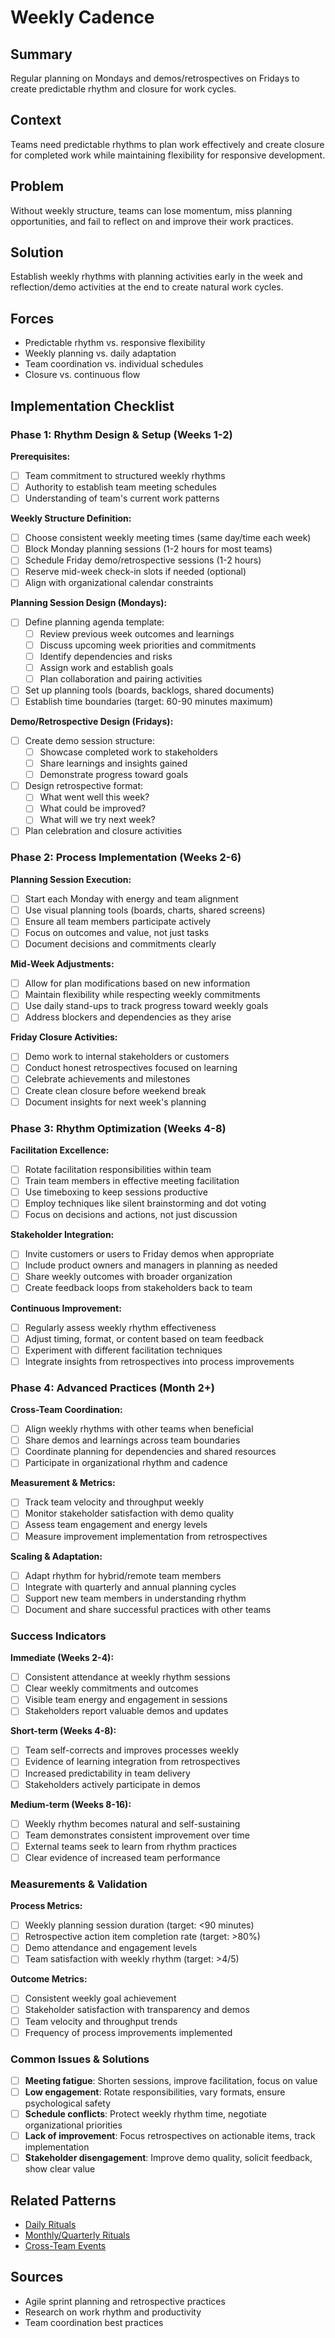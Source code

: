---
---
# Weekly Cadence

## Summary
Regular planning on Mondays and demos/retrospectives on Fridays to create predictable rhythm and closure for work cycles.

## Context
Teams need predictable rhythms to plan work effectively and create closure for completed work while maintaining flexibility for responsive development.

## Problem
Without weekly structure, teams can lose momentum, miss planning opportunities, and fail to reflect on and improve their work practices.

## Solution
Establish weekly rhythms with planning activities early in the week and reflection/demo activities at the end to create natural work cycles.

## Forces
- Predictable rhythm vs. responsive flexibility
- Weekly planning vs. daily adaptation
- Team coordination vs. individual schedules
- Closure vs. continuous flow

## Implementation Checklist

### Phase 1: Rhythm Design & Setup (Weeks 1-2)
**Prerequisites:**
- [ ] Team commitment to structured weekly rhythms
- [ ] Authority to establish team meeting schedules
- [ ] Understanding of team's current work patterns

**Weekly Structure Definition:**
- [ ] Choose consistent weekly meeting times (same day/time each week)
- [ ] Block Monday planning sessions (1-2 hours for most teams)
- [ ] Schedule Friday demo/retrospective sessions (1-2 hours)
- [ ] Reserve mid-week check-in slots if needed (optional)
- [ ] Align with organizational calendar constraints

**Planning Session Design (Mondays):**
- [ ] Define planning agenda template:
  - [ ] Review previous week outcomes and learnings
  - [ ] Discuss upcoming week priorities and commitments
  - [ ] Identify dependencies and risks
  - [ ] Assign work and establish goals
  - [ ] Plan collaboration and pairing activities
- [ ] Set up planning tools (boards, backlogs, shared documents)
- [ ] Establish time boundaries (target: 60-90 minutes maximum)

**Demo/Retrospective Design (Fridays):**
- [ ] Create demo session structure:
  - [ ] Showcase completed work to stakeholders
  - [ ] Share learnings and insights gained
  - [ ] Demonstrate progress toward goals
- [ ] Design retrospective format:
  - [ ] What went well this week?
  - [ ] What could be improved?
  - [ ] What will we try next week?
- [ ] Plan celebration and closure activities

### Phase 2: Process Implementation (Weeks 2-6)
**Planning Session Execution:**
- [ ] Start each Monday with energy and team alignment
- [ ] Use visual planning tools (boards, charts, shared screens)
- [ ] Ensure all team members participate actively
- [ ] Focus on outcomes and value, not just tasks
- [ ] Document decisions and commitments clearly

**Mid-Week Adjustments:**
- [ ] Allow for plan modifications based on new information
- [ ] Maintain flexibility while respecting weekly commitments
- [ ] Use daily stand-ups to track progress toward weekly goals
- [ ] Address blockers and dependencies as they arise

**Friday Closure Activities:**
- [ ] Demo work to internal stakeholders or customers
- [ ] Conduct honest retrospectives focused on learning
- [ ] Celebrate achievements and milestones
- [ ] Create clean closure before weekend break
- [ ] Document insights for next week's planning

### Phase 3: Rhythm Optimization (Weeks 4-8)
**Facilitation Excellence:**
- [ ] Rotate facilitation responsibilities within team
- [ ] Train team members in effective meeting facilitation
- [ ] Use timeboxing to keep sessions productive
- [ ] Employ techniques like silent brainstorming and dot voting
- [ ] Focus on decisions and actions, not just discussion

**Stakeholder Integration:**
- [ ] Invite customers or users to Friday demos when appropriate
- [ ] Include product owners and managers in planning as needed
- [ ] Share weekly outcomes with broader organization
- [ ] Create feedback loops from stakeholders back to team

**Continuous Improvement:**
- [ ] Regularly assess weekly rhythm effectiveness
- [ ] Adjust timing, format, or content based on team feedback
- [ ] Experiment with different facilitation techniques
- [ ] Integrate insights from retrospectives into process improvements

### Phase 4: Advanced Practices (Month 2+)
**Cross-Team Coordination:**
- [ ] Align weekly rhythms with other teams when beneficial
- [ ] Share demos and learnings across team boundaries
- [ ] Coordinate planning for dependencies and shared resources
- [ ] Participate in organizational rhythm and cadence

**Measurement & Metrics:**
- [ ] Track team velocity and throughput weekly
- [ ] Monitor stakeholder satisfaction with demo quality
- [ ] Assess team engagement and energy levels
- [ ] Measure improvement implementation from retrospectives

**Scaling & Adaptation:**
- [ ] Adapt rhythm for hybrid/remote team members
- [ ] Integrate with quarterly and annual planning cycles
- [ ] Support new team members in understanding rhythm
- [ ] Document and share successful practices with other teams

### Success Indicators
**Immediate (Weeks 2-4):**
- [ ] Consistent attendance at weekly rhythm sessions
- [ ] Clear weekly commitments and outcomes
- [ ] Visible team energy and engagement in sessions
- [ ] Stakeholders report valuable demos and updates

**Short-term (Weeks 4-8):**
- [ ] Team self-corrects and improves processes weekly
- [ ] Evidence of learning integration from retrospectives
- [ ] Increased predictability in team delivery
- [ ] Stakeholders actively participate in demos

**Medium-term (Weeks 8-16):**
- [ ] Weekly rhythm becomes natural and self-sustaining
- [ ] Team demonstrates consistent improvement over time
- [ ] External teams seek to learn from rhythm practices
- [ ] Clear evidence of increased team performance

### Measurements & Validation
**Process Metrics:**
- [ ] Weekly planning session duration (target: <90 minutes)
- [ ] Retrospective action item completion rate (target: >80%)
- [ ] Demo attendance and engagement levels
- [ ] Team satisfaction with weekly rhythm (target: >4/5)

**Outcome Metrics:**
- [ ] Consistent weekly goal achievement
- [ ] Stakeholder satisfaction with transparency and demos
- [ ] Team velocity and throughput trends
- [ ] Frequency of process improvements implemented

### Common Issues & Solutions
- [ ] **Meeting fatigue**: Shorten sessions, improve facilitation, focus on value
- [ ] **Low engagement**: Rotate responsibilities, vary formats, ensure psychological safety
- [ ] **Schedule conflicts**: Protect weekly rhythm time, negotiate organizational priorities
- [ ] **Lack of improvement**: Focus retrospectives on actionable items, track implementation
- [ ] **Stakeholder disengagement**: Improve demo quality, solicit feedback, show clear value

## Related Patterns
- [Daily Rituals](daily-rituals.md)
- [Monthly/Quarterly Rituals](monthly-4-monthly-rituals.md)
- [Cross-Team Events](cross-team-events.md)

## Sources
- Agile sprint planning and retrospective practices
- Research on work rhythm and productivity
- Team coordination best practices